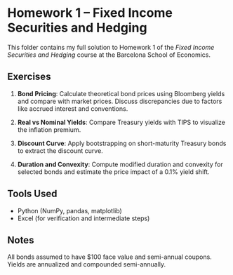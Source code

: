 # Homework 1 – Fixed Income Securities and Hedging

This folder contains my full solution to Homework 1 of the *Fixed Income Securities and Hedging* course at the Barcelona School of Economics.

## Exercises

1. **Bond Pricing**: Calculate theoretical bond prices using Bloomberg yields and compare with market prices. Discuss discrepancies due to factors like accrued interest and conventions.

2. **Real vs Nominal Yields**: Compare Treasury yields with TIPS to visualize the inflation premium.

3. **Discount Curve**: Apply bootstrapping on short-maturity Treasury bonds to extract the discount curve.

4. **Duration and Convexity**: Compute modified duration and convexity for selected bonds and estimate the price impact of a 0.1% yield shift.

## Tools Used
- Python (NumPy, pandas, matplotlib)
- Excel (for verification and intermediate steps)

## Notes
All bonds assumed to have $100 face value and semi-annual coupons. Yields are annualized and compounded semi-annually.

